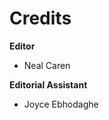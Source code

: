 # Credits

**Editor**
* Neal Caren

**Editorial Assistant**
* Joyce Ebhodaghe


```{tableofcontents}
```
